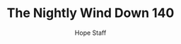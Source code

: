 ---
image: /assets/img/nwd/140_nwd_job_19_25_a_erv.png
title: The Nightly Wind Down 140
number: 140
categories:
  - The Nightly Wind Down
author: Hope Staff
notes: The Nightly Wind Down 140
embed: >-
  EMBED_GOES_HERE
transcript: >-
  SOME LINES OF TEXT START HERE
---
